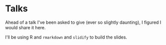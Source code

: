 Talks
======

Ahead of a talk I've been asked to give (ever so slightly daunting), I figured I would share it here.

I'll be using R and `rmarkdown` and `slidify` to build the slides.
